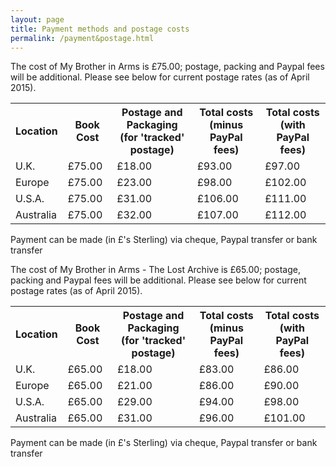 ```yaml
---
layout: page
title: Payment methods and postage costs
permalink: /payment&postage.html
---
```


<p>
  The cost of My Brother in Arms is &pound;75.00; postage, packing and Paypal fees will be additional. Please see below for current postage rates (as of April 2015).
</p>

<table>
  <tr>
    <th>Location</th>
    <th>Book Cost</th>
    <th>Postage and Packaging<br />(for 'tracked' postage)</th>
    <th>Total costs<br />(minus PayPal fees)</th>
    <th>Total costs<br />(with PayPal fees)</th>
  </tr>
  <tr>
    <td>U.K.</td>
    <td>&pound;75.00</td>
    <td>&pound;18.00</td>
    <td>&pound;93.00</td>
    <td>&pound;97.00</td>
  </tr>
  <tr>
    <td>Europe</td>
    <td>&pound;75.00</td>
    <td>&pound;23.00</td>
    <td>&pound;98.00</td>
    <td>&pound;102.00</td>
  </tr>
  <tr>
    <td>U.S.A.</td>
    <td>&pound;75.00</td>
    <td>&pound;31.00</td>
    <td>&pound;106.00</td>
    <td>&pound;111.00</td>
  </tr>
  <tr>
    <td>Australia</td>
    <td>&pound;75.00</td>
    <td>&pound;32.00</td>
    <td>&pound;107.00</td>
    <td>&pound;112.00</td>
  </tr>
</table>
<p>Payment can be made (in &pound;'s Sterling) via cheque, Paypal transfer or bank transfer</p>

<p>
  The cost of My Brother in Arms - The Lost Archive is &pound;65.00; postage, packing and Paypal fees will be additional. Please see below for current postage rates (as of April 2015).
</p>

<table>
  <tr>
    <th>Location</th>
    <th>Book Cost</th>
    <th>Postage and Packaging<br />(for 'tracked' postage)</th>
    <th>Total costs<br />(minus PayPal fees)</th>
    <th>Total costs<br />(with PayPal fees)</th>
  </tr>
  <tr>
    <td>U.K.</td>
    <td>&pound;65.00</td>
    <td>&pound;18.00</td>
    <td>&pound;83.00</td>
    <td>&pound;86.00</td>
  </tr>
  <tr>
    <td>Europe</td>
    <td>&pound;65.00</td>
    <td>&pound;21.00</td>
    <td>&pound;86.00</td>
    <td>&pound;90.00</td>
  </tr>
  <tr>
    <td>U.S.A.</td>
    <td>&pound;65.00</td>
    <td>&pound;29.00</td>
    <td>&pound;94.00</td>
    <td>&pound;98.00</td>
  </tr>
  <tr>
    <td>Australia</td>
    <td>&pound;65.00</td>
    <td>&pound;31.00</td>
    <td>&pound;96.00</td>
    <td>&pound;101.00</td>
  </tr>
</table>
<p>Payment can be made (in &pound;'s Sterling) via cheque, Paypal transfer or bank transfer</p>
